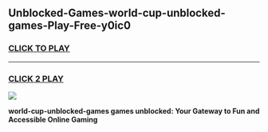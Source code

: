 
## Unblocked-Games-world-cup-unblocked-games-Play-Free-y0ic0
<h3>
<a href="https://premium76.site?title=world-cup-unblocked-games&ref=09A">CLICK TO PLAY</a></h3>
<hr>

<h3>
<a href="https://premium76.site?title=world-cup-unblocked-games&ref=09A">CLICK 2 PLAY</a>
  
</h3>

<a href="https://premium76.site?title=world-cup-unblocked-games&ref=09A"><img src="https://clearcache.store/games.png"></a>


**world-cup-unblocked-games games unblocked: Your Gateway to Fun and Accessible Online Gaming**
